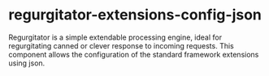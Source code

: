 # regurgitator-extensions-config-json
Regurgitator is a simple extendable processing engine, ideal for regurgitating canned or clever response to incoming requests. This component allows the configuration of the standard framework extensions using json.
